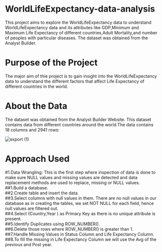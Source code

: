 # WorldLifeExpectancy-data-analysis
This project aims to explore the WorldLifeExpectancy data to understand WorldLifeExpectancy data and its attributes like GDP,Minimum and Maximum Life Expectancy of different countries,Adult Mortality,and number of peoples with particular diseases. The dataset was obtained from the Analyst Builder.

# Purpose of the Project
The major aim of thie project is to gain insight into the WorldLifeExpectancy data to understand the different factors that affect Life Expectancy of different countries in the world.

# About the Data
The dataset was obtained from the Analyst Builder Website. This dataset contains data from different countries around the world.The data contains 18 columns and 2941 rows:

![export (1)](https://github.com/user-attachments/assets/81096519-d25d-412d-879f-21984a5831f4)

# Approach Used
#1.Data Wrangling: This is the first step where inspection of data is done to make sure NULL values and missing values are detected and data replacement methods are used to replace, missing or NULL values.\
    ##1.Build a database.\
    ##2.Create table and insert the data.\
    ##3.Select columns with null values in them. There are no null values in our database as in creating the tables, we set NOT NULL for each field, hence null values are 
      filtered out.\
    ##4.Select (Country,Year ) as Primary Key as there is no unique attribute is present.\
    ##5.Identify Duplicates using ROW_NUMBER().\
    ##6.Delete those rows where ROW_NUMBER() is greater than 1.\
    ##7.Handle Missing Values in Status Column and Life Expectancy Column.\
    ##8.To fill the missing in Life Expectancy Column we will use the Avg of the previous and Post year.




